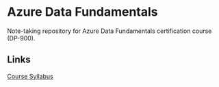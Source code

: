 # Azure Data Fundamentals

Note-taking repository for Azure Data Fundamentals certification course (DP-900).

## Links

[Course Syllabus](https://learn.microsoft.com/en-us/training/courses/dp-900t00)
